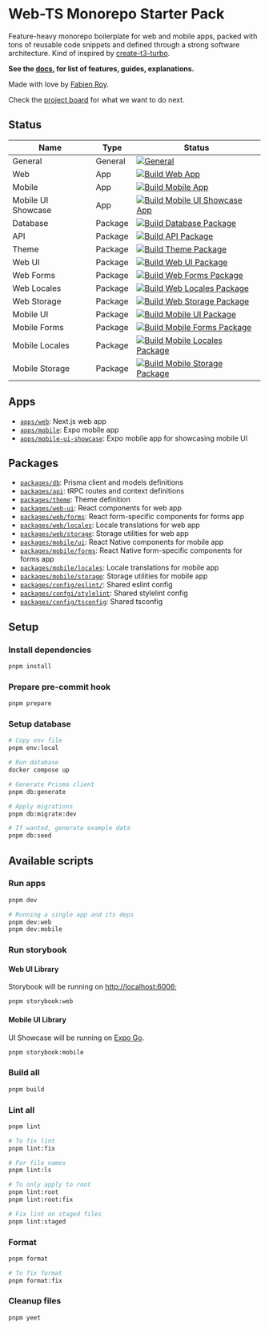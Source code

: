 # Web-TS Monorepo Starter Pack

Feature-heavy monorepo boilerplate for web and mobile apps, packed with tons of reusable code snippets and defined
through a strong software architecture. Kind of inspired by
[create-t3-turbo](https://github.com/t3-oss/create-t3-turbo).

**See the [docs](./docs/README.md), for list of features, guides, explanations.**

Made with love by [Fabien Roy](https://github.com/ExiledNarwal28).

Check the [project board](https://github.com/orgs/treeview-app/projects/1/views/1) for what we want to do next.

## Status

| Name               | Type    | Status                                                                                                                                                                                                                                                                        |
| ------------------ | ------- | ----------------------------------------------------------------------------------------------------------------------------------------------------------------------------------------------------------------------------------------------------------------------------- |
| General            | General | [![General](https://github.com/rock-n-prog/web-ts-monorepo-starter-pack/actions/workflows/general.yml/badge.svg)](https://github.com/rock-n-prog/web-ts-monorepo-starter-pack/actions/workflows/general.yml)                                                                  |
| Web                | App     | [![Build Web App](https://github.com/rock-n-prog/web-ts-monorepo-starter-pack/actions/workflows/build-apps-web.yml/badge.svg)](https://github.com/rock-n-prog/web-ts-monorepo-starter-pack/actions/workflows/build-apps-web.yml)                                              |
| Mobile             | App     | [![Build Mobile App](https://github.com/rock-n-prog/web-ts-monorepo-starter-pack/actions/workflows/build-apps-mobile.yml/badge.svg)](https://github.com/rock-n-prog/web-ts-monorepo-starter-pack/actions/workflows/build-apps-mobile.yml)                                     |
| Mobile UI Showcase | App     | [![Build Mobile UI Showcase App](https://github.com/rock-n-prog/web-ts-monorepo-starter-pack/actions/workflows/build-apps-mobile-ui-showcase.yml/badge.svg)](https://github.com/rock-n-prog/web-ts-monorepo-starter-pack/actions/workflows/build-apps-mobile-ui-showcase.yml) |
| Database           | Package | [![Build Database Package](https://github.com/rock-n-prog/web-ts-monorepo-starter-pack/actions/workflows/build-packages-db.yml/badge.svg)](https://github.com/rock-n-prog/web-ts-monorepo-starter-pack/actions/workflows/build-packages-db.yml)                               |
| API                | Package | [![Build API Package](https://github.com/rock-n-prog/web-ts-monorepo-starter-pack/actions/workflows/build-packages-api.yml/badge.svg)](https://github.com/rock-n-prog/web-ts-monorepo-starter-pack/actions/workflows/build-packages-api.yml)                                  |
| Theme              | Package | [![Build Theme Package](https://github.com/rock-n-prog/web-ts-monorepo-starter-pack/actions/workflows/build-packages-theme.yml/badge.svg)](https://github.com/rock-n-prog/web-ts-monorepo-starter-pack/actions/workflows/build-packages-theme.yml)                            |
| Web UI             | Package | [![Build Web UI Package](https://github.com/rock-n-prog/web-ts-monorepo-starter-pack/actions/workflows/build-packages-web-ui.yml/badge.svg)](https://github.com/rock-n-prog/web-ts-monorepo-starter-pack/actions/workflows/build-packages-web-ui.yml)                         |
| Web Forms          | Package | [![Build Web Forms Package](https://github.com/rock-n-prog/web-ts-monorepo-starter-pack/actions/workflows/build-packages-web-forms.yml/badge.svg)](https://github.com/rock-n-prog/web-ts-monorepo-starter-pack/actions/workflows/build-packages-web-forms.yml)                |
| Web Locales        | Package | [![Build Web Locales Package](https://github.com/rock-n-prog/web-ts-monorepo-starter-pack/actions/workflows/build-packages-web-locales.yml/badge.svg)](https://github.com/rock-n-prog/web-ts-monorepo-starter-pack/actions/workflows/build-packages-web-locales.yml)          |
| Web Storage        | Package | [![Build Web Storage Package](https://github.com/rock-n-prog/web-ts-monorepo-starter-pack/actions/workflows/build-packages-web-storage.yml/badge.svg)](https://github.com/rock-n-prog/web-ts-monorepo-starter-pack/actions/workflows/build-packages-web-storage.yml)          |
| Mobile UI          | Package | [![Build Mobile UI Package](https://github.com/rock-n-prog/web-ts-monorepo-starter-pack/actions/workflows/build-packages-mobile-ui.yml/badge.svg)](https://github.com/rock-n-prog/web-ts-monorepo-starter-pack/actions/workflows/build-packages-mobile-ui.yml)                |
| Mobile Forms       | Package | [![Build Mobile Forms Package](https://github.com/rock-n-prog/web-ts-monorepo-starter-pack/actions/workflows/build-packages-mobile-forms.yml/badge.svg)](https://github.com/rock-n-prog/web-ts-monorepo-starter-pack/actions/workflows/build-packages-mobile-forms.yml)       |
| Mobile Locales     | Package | [![Build Mobile Locales Package](https://github.com/rock-n-prog/web-ts-monorepo-starter-pack/actions/workflows/build-packages-mobile-locales.yml/badge.svg)](https://github.com/rock-n-prog/web-ts-monorepo-starter-pack/actions/workflows/build-packages-mobile-locales.yml) |
| Mobile Storage     | Package | [![Build Mobile Storage Package](https://github.com/rock-n-prog/web-ts-monorepo-starter-pack/actions/workflows/build-packages-mobile-storage.yml/badge.svg)](https://github.com/rock-n-prog/web-ts-monorepo-starter-pack/actions/workflows/build-packages-mobile-storage.yml) |

## Apps

- [`apps/web`](apps/docs): Next.js web app
- [`apps/mobile`](apps/mobile): Expo mobile app
- [`apps/mobile-ui-showcase`](apps/mobile-ui-showcase): Expo mobile app for showcasing mobile UI

## Packages

- [`packages/db`](packages/db): Prisma client and models definitions
- [`packages/api`](packages/api): tRPC routes and context definitions
- [`packages/theme`](packages/theme): Theme definition
- [`packages/web-ui`](packages/web-ui): React components for web app
- [`packages/web/forms`](packages/web/forms): React form-specific components for forms app
- [`packages/web/locales`](packages/web/locales): Locale translations for web app
- [`packages/web/storage`](packages/web/storage): Storage utilities for web app
- [`packages/mobile/ui`](packages/mobile/ui): React Native components for mobile app
- [`packages/mobile/forms`](packages/mobile/forms): React Native form-specific components for forms app
- [`packages/mobile/locales`](packages/mobile/locales): Locale translations for mobile app
- [`packages/mobile/storage`](packages/mobile/storage): Storage utilities for mobile app
- [`packages/config/eslint/`](packages/config/eslint): Shared eslint config
- [`packages/confgi/stylelint`](packages/config/stylelint): Shared stylelint config
- [`packages/config/tsconfig`](packages/config/tsconfig): Shared tsconfig

## Setup

### Install dependencies

```bash
pnpm install
```

### Prepare pre-commit hook

```bash
pnpm prepare
```

### Setup database

```bash
# Copy env file
pnpm env:local

# Run database
docker compose up

# Generate Prisma client
pnpm db:generate

# Apply migrations
pnpm db:migrate:dev

# If wanted, generate example data
pnpm db:seed
```

## Available scripts

### Run apps

```bash
pnpm dev

# Running a single app and its deps
pnpm dev:web
pnpm dev:mobile
```

### Run storybook

#### Web UI Library

Storybook will be running on [http://localhost:6006](http://localhost:6006);

```bash
pnpm storybook:web
```

#### Mobile UI Library

UI Showcase will be running on [Expo Go](https://expo.dev/client).

```bash
pnpm storybook:mobile
```

### Build all

```bash
pnpm build
```

### Lint all

```bash
pnpm lint

# To fix lint
pnpm lint:fix

# For file names
pnpm lint:ls

# To only apply to root
pnpm lint:root
pnpm lint:root:fix

# Fix lint on staged files
pnpm lint:staged
```

### Format

```bash
pnpm format

# To fix format
pnpm format:fix
```

### Cleanup files

```bash
pnpm yeet
```
